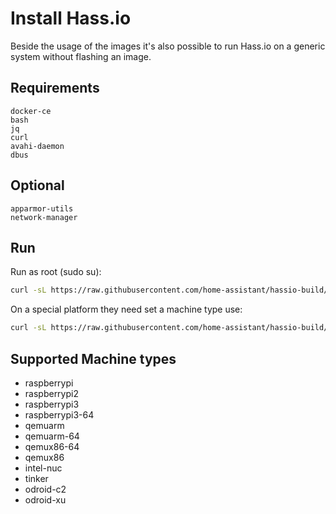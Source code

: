 # Install Hass.io

Beside the usage of the images it's also possible to run Hass.io on a generic system without flashing an image.

## Requirements

```
docker-ce
bash
jq
curl
avahi-daemon
dbus
```

## Optional

```
apparmor-utils
network-manager
```

## Run

Run as root (sudo su):

```bash
curl -sL https://raw.githubusercontent.com/home-assistant/hassio-build/master/install/hassio_install | bash -s
```

On a special platform they need set a machine type use:

```bash
curl -sL https://raw.githubusercontent.com/home-assistant/hassio-build/master/install/hassio_install | bash -s -- -m MY_MACHINE
```

## Supported Machine types

- raspberrypi
- raspberrypi2
- raspberrypi3
- raspberrypi3-64
- qemuarm
- qemuarm-64
- qemux86-64
- qemux86
- intel-nuc
- tinker
- odroid-c2
- odroid-xu
